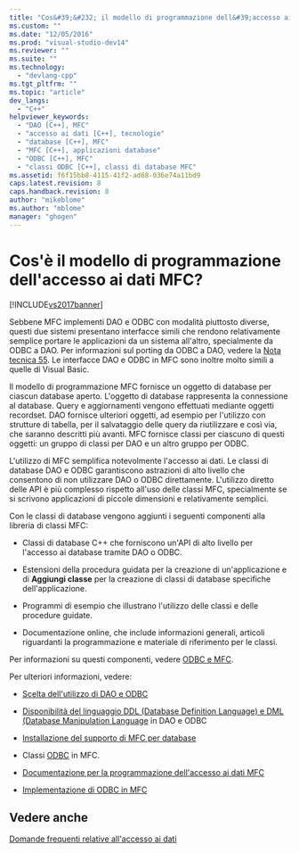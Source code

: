 ```yaml
---
title: "Cos&#39;&#232; il modello di programmazione dell&#39;accesso ai dati MFC? | Microsoft Docs"
ms.custom: ""
ms.date: "12/05/2016"
ms.prod: "visual-studio-dev14"
ms.reviewer: ""
ms.suite: ""
ms.technology: 
  - "devlang-cpp"
ms.tgt_pltfrm: ""
ms.topic: "article"
dev_langs: 
  - "C++"
helpviewer_keywords: 
  - "DAO [C++], MFC"
  - "accesso ai dati [C++], tecnologie"
  - "database [C++], MFC"
  - "MFC [C++], applicazioni database"
  - "ODBC [C++], MFC"
  - "classi ODBC [C++], classi di database MFC"
ms.assetid: f6f15bb8-4115-41f2-ad68-036e74a11bd9
caps.latest.revision: 8
caps.handback.revision: 8
author: "mikeblome"
ms.author: "mblome"
manager: "ghogen"
---
```

# Cos&#39;&#232; il modello di programmazione dell&#39;accesso ai dati MFC?
[!INCLUDE[vs2017banner](../assembler/inline/includes/vs2017banner.md)]

Sebbene MFC implementi DAO e ODBC con modalità piuttosto diverse, questi due sistemi presentano interfacce simili che rendono relativamente semplice portare le applicazioni da un sistema all'altro, specialmente da ODBC a DAO.  Per informazioni sul porting da ODBC a DAO, vedere la [Nota tecnica 55](../mfc/tn055-migrating-mfc-odbc-database-class-applications-to-mfc-dao-classes.md).  Le interfacce DAO e ODBC in MFC sono inoltre molto simili a quelle di Visual Basic.  
  
 Il modello di programmazione MFC fornisce un oggetto di database per ciascun database aperto.  L'oggetto di database rappresenta la connessione al database.  Query e aggiornamenti vengono effettuati mediante oggetti recordset.  DAO fornisce ulteriori oggetti, ad esempio per l'utilizzo con strutture di tabella, per il salvataggio delle query da riutilizzare e così via, che saranno descritti più avanti.  MFC fornisce classi per ciascuno di questi oggetti: un gruppo di classi per DAO e un altro gruppo per ODBC.  
  
 L'utilizzo di MFC semplifica notevolmente l'accesso ai dati.  Le classi di database DAO e ODBC garantiscono astrazioni di alto livello che consentono di non utilizzare DAO o ODBC direttamente.  L'utilizzo diretto delle API è più complesso rispetto all'uso delle classi MFC,  specialmente se si scrivono applicazioni di piccole dimensioni e relativamente semplici.  
  
 Con le classi di database vengono aggiunti i seguenti componenti alla libreria di classi MFC:  
  
-   Classi di database C\+\+ che forniscono un'API di alto livello per l'accesso ai database tramite DAO o ODBC.  
  
-   Estensioni della procedura guidata per la creazione di un'applicazione e di **Aggiungi classe** per la creazione di classi di database specifiche dell'applicazione.  
  
-   Programmi di esempio che illustrano l'utilizzo delle classi e delle procedure guidate.  
  
-   Documentazione online, che include informazioni generali, articoli riguardanti la programmazione e materiale di riferimento per le classi.  
  
 Per informazioni su questi componenti, vedere [ODBC e MFC](../data/odbc/odbc-and-mfc.md).  
  
 Per ulteriori informazioni, vedere:  
  
-   [Scelta dell'utilizzo di DAO e ODBC](../data/should-i-use-dao-or-odbc-q.md)  
  
-   [Disponibilità del linguaggio DDL \(Database Definition Language\) e DML \(Database Manipulation Language](../data/are-ddl-and-dml-supported-q.md) in DAO e ODBC  
  
-   [Installazione del supporto di MFC per database](../data/installing-mfc-database-support.md)  
  
-   Classi [ODBC](../data/odbc/odbc-and-mfc.md) in MFC.  
  
-   [Documentazione per la programmazione dell'accesso ai dati MFC](../data/mfc-database-documentation.md)  
  
-   [Implementazione di ODBC in MFC](../data/odbc/odbc-and-mfc.md)  
  
## Vedere anche  
 [Domande frequenti relative all'accesso ai dati](../data/data-access-frequently-asked-questions-mfc-data-access.md)